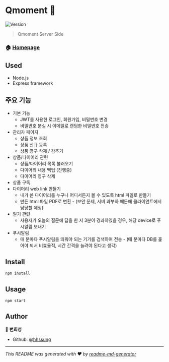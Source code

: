 # Qmoment 👋
![Version](https://img.shields.io/badge/version-0.0.0-blue.svg?cacheSeconds=2592000)

> Qmoment Server Side

### 🏠 [Homepage](https://github.com/hhssung/ProjectQ)


## Used

+ Node.js
+ Express framework

## 주요 기능

+ 기본 기능
  + JWT를 사용한 로그인, 회원가입, 비밀번호 변경
  + 비밀번호 분실 시 이메일로 랜덤한 비밀번호 전송
+ 관리자 페이지
  + 상품 정보 조회
  + 상품 신규 등록
  + 상품 영구 삭제 / 감추기
+ 상품/다이어리 관련
  + 상품/다이어리 목록 불러오기
  + 다이어리 내용 백업 (진행중)
  + 다이어리 영구 삭제
+ 상품 구독
+ 다이어리 web link 만들기
  + 내가 쓴 다이어리를 누구나 어디서든지 볼 수 있도록 html 파일로 만들기
  + 만든 html 파일 PDF로 변환 - (보안 문제, 서버 과부하 때문에 클라이언트에서 담당할 예정)
+ 일기 관련
  + 사용자가 오늘의 질문에 답을 한 지 3분이 경과하였을 경우, 해당 device로 푸시알림 보내기
+ 푸시알림
  + 매 분마다 푸시알림을 띄워야 되는 기기를 검색하여 전송 - (매 분마다 DB를 훑어야 되서 비효율적, 시간 간격을 늘려야 된다고 생각)

## Install

```sh
npm install
```

## Usage

```sh
npm start
```

## Author

👤 **변희성**

* Github: [@hhssung](https://github.com/hhssung)


***
_This README was generated with ❤️ by [readme-md-generator](https://github.com/kefranabg/readme-md-generator)_
